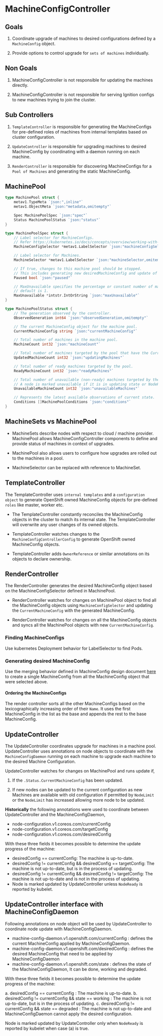 # MachineConfigController

## Goals

1. Coordinate upgrade of machines to desired configurations defined by a `MachineConfig` object.

2. Provide options to control upgrade for `sets of machines` individually.

## Non Goals

1. MachineConfigController is not responsible for updating the machines directly.

2. MachineConfigController is not responsible for serving Ignition configs to new machines trying to join the cluster.

## Sub Controllers

1. `TemplateController` is responsible for generating the MachineConfigs for pre-defined roles of machines from internal templates based on cluster configuration.

2. `UpdateController` is responsible for upgrading machines to desired MachineConfig by coordinating with a daemon running on each machine.

3. `RenderController` is responsible for discovering MachineConfigs for a `Pool of Machines` and generating the static MachineConfig.

## MachinePool

```go
type MachinePool struct {
    metav1.TypeMeta `json:",inline"`
    metav1.ObjectMeta `json:"metadata,omitempty"`

    Spec MachinePoolSpec `json:"spec"`
    Status MachinePoolStatus `json:"status"`
}

type MachinePoolSpec struct {
    // Label selector for MachineConfigs.
    // Refer https://kubernetes.io/docs/concepts/overview/working-with-objects/labels/ on how label and selectors work.
    MachineConfigSelector *metav1.LabelSelector `json:"machineConfigSelector,omitempty"`

    // Label selector for Machines.
    MachineSelector *metav1.LabelSelector `json:"machineSelector,omitempty"`

    // If true, changes to this machine pool should be stopped.
    // This includes generating new desiredMachineConfig and update of machines.
    Paused bool `json:"paused"`

    // MaxUnavailable specifies the percentage or constant number of machines that can be updating at any given time.
    // default is 1.
    MaxUnavailable *intstr.IntOrString `json:"maxUnavailable"`
}

type MachinePoolStatus struct {
    // The generation observed by the controller.
    ObservedGeneration int64 `json:"observedGeneration,omitempty"`

    // The current MachineConfig object for the machine pool.
    CurrentMachineConfig string `json:"currentMachineConfig"`

    // Total number of machines in the machine pool.
    MachineCount int32 `json:"machineCount"`

    // Total number of machines targeted by the pool that have the CurrentMachineConfig as their config.
    UpdatedMachineCount int32 `json:"updatingMachines"`

    // Total number of ready machines targeted by the pool.
    ReadyMachineCount int32 `json:"readyMachines"`

    // Total number of unavailable (non-ready) machines targeted by the pool.
    // A node is marked unavailable if it is in updating state or NodeReady condition is false.
    UnavailableMachineCount int32 `json:"unavailableMachines"`

    // Represents the latest available observations of current state.
    Conditions []MachinePoolConditions `json:"conditions"`
}
```

## MachineSets vs MachinePool

- MachineSets describe nodes with respect to cloud / machine provider. MachinePool allows MachineConfigController components to define and provide status of machines in context of upgrades.

- MachinePool also allows users to configure how upgrades are rolled out to the machines in a pool.

- MachineSelector can be replaced with reference to MachineSet.

## TemplateController

The TemplateController uses `internal templates` and a `configuration object` to generate OpenShift owned MachineConfig objects for pre-defined `roles` like master, worker etc.

- The TemplateController constantly reconciles the MachineConfig objects in the cluster to match its internal state. The TemplateController will overwrite any user changes of its owned objects.

- TemplateController watches changes to the `MachineConfigControllerConfig` to generate OpenShift owned MachineConfig objects.

- TemplateController adds `OwnerReference` or similar annotations on its objects to declare ownership.

## RenderController

The RenderController generates the desired MachineConfig object based on the MachineConfigSelector defined in MachinePool.

- RenderController watches for changes on MachinePool object to find all the MachineConfig objects using `MachineConfigSelector` and updating the `CurrentMachineConfig` with the generated MachineConfig.

- RenderController watches for changes on all the MachineConfig objects and syncs all the MachinePool objects with new `CurrentMachineConfig`.

### Finding MachineConfigs

Use kubernetes Deployment behavior for LabelSelector to find Pods.

### Generating desired MachineConfig

Use the merging behavior defined in MachineConfig design document [here](./MachineConfiguration.md#how-to-create-generated-machineconfig) to create a single MachineConfig from all the MachineConfig object that were selected above.

#### Ordering the MachineConfigs

The render controller sorts all the other MachineConfigs based on the lexicographically increasing order of their `Name`. It uses the first MachineConfig in the list as the base and appends the rest to the base MachineConfig.

## UpdateController

The UpdateController coordinates upgrade for machines in a machine pool. UpdateController uses annotations on node objects to coordinate with the `MachineConfigDaemon` running on each machine to upgrade each machine to the desired Machine Configuration.

UpdateController watches for changes on MachinePool and runs update if,

1. If the `.Status.CurrentMachineConfig` has been updated.

2. If new nodes can be updated to the current configuration as new Machines are available with old configuration if permitted by `NodeLimit` or the `NodeLimit` has increased allowing more node to be updated.

**Historically** the following annotations were used to coordinate between UpdateController and the MachineConfigDaemon,

* node-configuration.v1.coreos.com/currentConfig
* node-configuration.v1.coreos.com/targetConfig
* node-configuration.v1.coreos.com/desiredConfig

With these three fields it becomes possible to determine the update progress of the machine:

* desiredConfig == currentConfig: The machine is up-to-date.
* desiredConfig != currentConfig && desiredConfig == targetConfig: The machine is not up-to-date, but is in the process of updating.
* desiredConfig != currentConfig && desiredConfig != targetConfig: The machine is not up-to-date and is not in the process of updating.
* Node is marked updated by UpdateController unless `NodeReady` is reported by kubelet.

## UpdateController interface with MachineConfigDaemon

Following annotations on node object will be used by UpdateController to coordinate node update with MachineConfigDaemon.

* machine-config-daemon.v1.openshift.com/currentConfig : defines the current MachineConfig applied by MachineConfigDaemon.
* machine-config-daemon.v1.openshift.com/desiredConfig : defines the desired MachineConfig that need to be applied by MachineConfigDaemon
* machine-config-daemon.v1.openshift.com/state : defines the state of the MachineConfigDaemon, It can be done, working and degraded.

With these three fields it becomes possible to determine the update progress of the machine:

a. desiredConfig == currentConfig : The machine is up-to-date.
b. desiredConfig != currentConfig && state == working : The machine is not up-to-date, but is in the process of updating.
c. desiredConfig != currentConfig && state == degraded : The machine is not up-to-date and MachineConfigDaemon cannot apply the desired configuration.

Node is marked updated by UpdateController only when `NodeReady` is reported by kubelet when case (a) is true.
